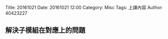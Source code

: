 Title: 20161021
Date: 20161021 12:00
Category: Misc
Tags: 上課內容
Author: 40423227

<h2>解決子模組在對應上的問題</h2>